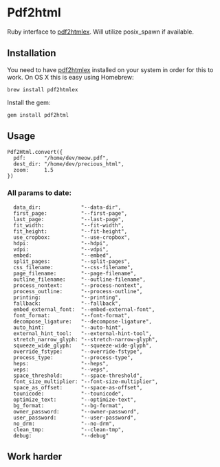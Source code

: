 # Pdf2html

Ruby interface to [pdf2htmlex](https://github.com/coolwanglu/pdf2htmlEX). Will utilize posix_spawn if available.

## Installation

You need to have [pdf2htmlex](https://github.com/coolwanglu/pdf2htmlEX) installed on your system in order for this to work.
On OS X this is easy using Homebrew:

    brew install pdf2htmlex

Install the gem:

    gem install pdf2html

## Usage

    Pdf2Html.convert({
      pdf:      "/home/dev/meow.pdf",
      dest_dir: "/home/dev/precious_html",
      zoom:     1.5
    })

### All params to date:

      data_dir:             "--data-dir",
      first_page:           "--first-page",
      last_page:            "--last-page",
      fit_width:            "--fit-width",
      fit_height:           "--fit-height",
      use_cropbox:          "--use-cropbox",
      hdpi:                 "--hdpi",
      vdpi:                 "--vdpi",
      embed:                "--embed",
      split_pages:          "--split-pages",
      css_filename:         "--css-filename",
      page_filename:        "--page-filename",
      outline_filename:     "--outline-filename",
      process_nontext:      "--process-nontext",
      process_outline:      "--process-outline",
      printing:             "--printing",
      fallback:             "--fallback",
      embed_external_font:  "--embed-external-font",
      font_format:          "--font-format",
      decompose_ligature:   "--decompose-ligature",
      auto_hint:            "--auto-hint",
      external_hint_tool:   "--external-hint-tool",
      stretch_narrow_glyph: "--stretch-narrow-glyph",
      squeeze_wide_glyph:   "--squeeze-wide-glyph",
      override_fstype:      "--override-fstype",
      process_type:         "--process-type",
      heps:                 "--heps",
      veps:                 "--veps",
      space_threshold:      "--space-threshold",
      font_size_multiplier: "--font-size-multiplier",
      space_as_offset:      "--space-as-offset",
      tounicode:            "--tounicode",
      optimize_text:        "--optimize-text",
      bg_format:            "--bg-format",
      owner_password:       "--owner-password",
      user_password:        "--user-password",
      no_drm:               "--no-drm",
      clean_tmp:            "--clean-tmp",
      debug:                "--debug"

## Work harder



